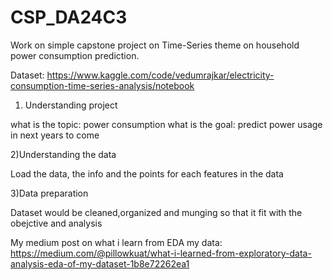 # CSP_DA24C3
Work on simple capstone project on Time-Series theme on household power consumption prediction.

Dataset: https://www.kaggle.com/code/vedumrajkar/electricity-consumption-time-series-analysis/notebook

1) Understanding project

what is the topic: power consumption
what is the goal: predict power usage in next years to come

2)Understanding the data

Load the data, the info and the points for each features in the data

3)Data preparation

Dataset would be cleaned,organized and munging so that it fit with the obejctive and analysis

My medium post on what i learn from EDA my data:
https://medium.com/@pillowkuat/what-i-learned-from-exploratory-data-analysis-eda-of-my-dataset-1b8e72262ea1
 